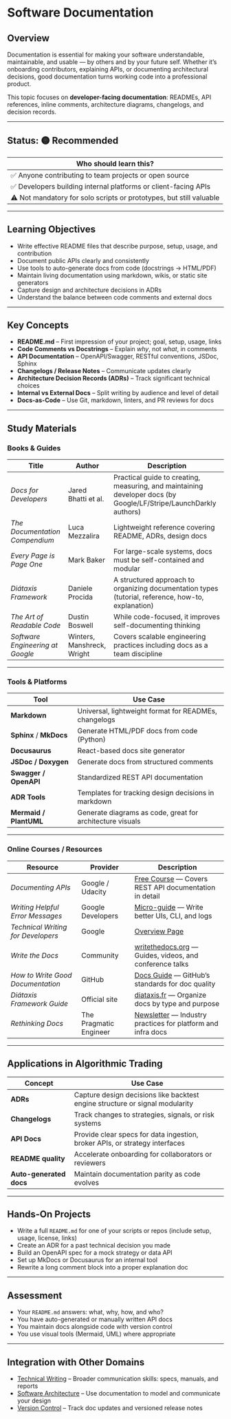 # Software Documentation

## Overview

Documentation is essential for making your software understandable, maintainable, and usable — by others and by your future self. Whether it’s onboarding contributors, explaining APIs, or documenting architectural decisions, good documentation turns working code into a professional product.

This topic focuses on **developer-facing documentation**: READMEs, API references, inline comments, architecture diagrams, changelogs, and decision records.

---

## Status: 🟡 Recommended

| Who should learn this? |
|-------------------------|
| ✅ Anyone contributing to team projects or open source |
| ✅ Developers building internal platforms or client-facing APIs |
| ⚠️ Not mandatory for solo scripts or prototypes, but still valuable |

---

## Learning Objectives

- Write effective README files that describe purpose, setup, usage, and contribution
- Document public APIs clearly and consistently
- Use tools to auto-generate docs from code (docstrings → HTML/PDF)
- Maintain living documentation using markdown, wikis, or static site generators
- Capture design and architecture decisions in ADRs
- Understand the balance between code comments and external docs

---

## Key Concepts

- **README.md** – First impression of your project; goal, setup, usage, links
- **Code Comments vs Docstrings** – Explain *why*, not *what*, in comments
- **API Documentation** – OpenAPI/Swagger, RESTful conventions, JSDoc, Sphinx
- **Changelogs / Release Notes** – Communicate updates clearly
- **Architecture Decision Records (ADRs)** – Track significant technical choices
- **Internal vs External Docs** – Split writing by audience and level of detail
- **Docs-as-Code** – Use Git, markdown, linters, and PR reviews for docs

---

## Study Materials

### Books & Guides

| Title | Author | Description |
|-------|--------|-------------|
| *Docs for Developers* | Jared Bhatti et al. | Practical guide to creating, measuring, and maintaining developer docs (by Google/LF/Stripe/LaunchDarkly authors) |
| *The Documentation Compendium* | Luca Mezzalira | Lightweight reference covering README, ADRs, design docs |
| *Every Page is Page One* | Mark Baker | For large-scale systems, docs must be self-contained and modular |
| *Diátaxis Framework* | Daniele Procida | A structured approach to organizing documentation types (tutorial, reference, how-to, explanation) |
| *The Art of Readable Code* | Dustin Boswell | While code-focused, it improves self-documenting thinking |
| *Software Engineering at Google* | Winters, Manshreck, Wright | Covers scalable engineering practices including docs as a team discipline |

---

### Tools & Platforms

| Tool | Use Case |
|------|----------|
| **Markdown** | Universal, lightweight format for READMEs, changelogs |
| **Sphinx** / **MkDocs** | Generate HTML/PDF docs from code (Python) |
| **Docusaurus** | React-based docs site generator |
| **JSDoc / Doxygen** | Generate docs from structured comments |
| **Swagger / OpenAPI** | Standardized REST API documentation |
| **ADR Tools** | Templates for tracking design decisions in markdown |
| **Mermaid / PlantUML** | Generate diagrams as code, great for architecture visuals |

---

### Online Courses / Resources

| Resource | Provider | Description |
|----------|----------|-------------|
| *Documenting APIs* | Google / Udacity | [Free Course](https://www.udacity.com/course/documenting-apis--ud772) — Covers REST API documentation in detail |
| *Writing Helpful Error Messages* | Google Developers | [Micro-guide](https://developers.google.com/tech-writing/overview#error_messages) — Write better UIs, CLI, and logs |
| *Technical Writing for Developers* | Google | [Overview Page](https://developers.google.com/tech-writing) |
| *Write the Docs* | Community | [writethedocs.org](https://www.writethedocs.org/) — Guides, videos, and conference talks |
| *How to Write Good Documentation* | GitHub | [Docs Guide](https://docs.github.com/en/get-started/quickstart/githubs-products) — GitHub’s standards for doc quality |
| *Diátaxis Framework Guide* | Official site | [diataxis.fr](https://diataxis.fr/) — Organize docs by type and purpose |
| *Rethinking Docs* | The Pragmatic Engineer | [Newsletter](https://newsletter.pragmaticengineer.com/) — Industry practices for platform and infra docs |

---

## Applications in Algorithmic Trading

| Concept | Use Case |
|--------|----------|
| **ADRs** | Capture design decisions like backtest engine structure or signal modularity |
| **Changelogs** | Track changes to strategies, signals, or risk systems |
| **API Docs** | Provide clear specs for data ingestion, broker APIs, or strategy interfaces |
| **README quality** | Accelerate onboarding for collaborators or reviewers |
| **Auto-generated docs** | Maintain documentation parity as code evolves |

---

## Hands-On Projects

- Write a full `README.md` for one of your scripts or repos (include setup, usage, license, links)
- Create an ADR for a past technical decision you made
- Build an OpenAPI spec for a mock strategy or data API
- Set up MkDocs or Docusaurus for an internal tool
- Rewrite a long comment block into a proper explanation doc

---

## Assessment

- Your `README.md` answers: what, why, how, and who?
- You have auto-generated or manually written API docs
- You maintain docs alongside code with version control
- You use visual tools (Mermaid, UML) where appropriate

---

## Integration with Other Domains

- [Technical Writing](../../general-skills/techncial-writing/) – Broader communication skills: specs, manuals, and reports
- [Software Architecture](../software-architecture/) – Use documentation to model and communicate your design
- [Version Control](../version-control/) – Track doc updates and versioned release notes

